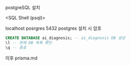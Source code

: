 postgreSQL 설치

<SQL Shell (psql)>

localhost
posrgres
5432
postgres
설치 시 암호

```sql
CREATE DATABASE ai_diagnosis; -- ai_diagnosis DB 생성
\l -- 현재 DB 목록 확인
\q -- 종료
```

이후 prisma.md